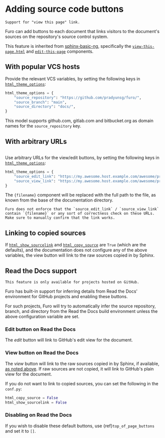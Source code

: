 # Adding source code buttons

```{versionadded} 2024.05.06
Support for "view this page" link.
```

Furo can add buttons to each document that links visitors to the document's sources on the repository's source control system.

This feature is inherited from [sphinx-basic-ng](https://sphinx-basic-ng.readthedocs.io/en/latest/), specifically the [`view-this-page.html`](https://sphinx-basic-ng.readthedocs.io/en/latest/usage/components/view-this-page/) and [`edit-this-page`](https://sphinx-basic-ng.readthedocs.io/en/latest/usage/components/edit-this-page/) components.

## With popular VCS hosts

Provide the relevant VCS variables, by setting the following keys in [`html_theme_options`][sphinx-html_theme_options]:

```python
html_theme_options = {
    "source_repository": "https://github.com/pradyunsg/furo/",
    "source_branch": "main",
    "source_directory": "docs/",
}
```

This model supports github.com, gitlab.com and bitbucket.org as domain names for the `source_repository` key.

## With arbitrary URLs

```{versionadded} 2022.09.29

```

Use arbitrary URLs for the view/edit buttons, by setting the following keys in [`html_theme_options`][sphinx-html_theme_options]:

```python
html_theme_options = {
    "source_edit_link": "https://my.awesome.host.example.com/awesome/project/edit/{filename}",
    "source_view_link": "https://my.awesome.host.example.com/awesome/project/view/{filename}",
}
```

The `{filename}` component will be replaced with the full path to the file, as known from the base of the documentation directory.

```{important}
Furo does not enforce that the `source_edit_link` / `source_view_link` contain `{filename}` or any sort of correctness check on these URLs. Make sure to manually confirm that the link works.
```

## Linking to copied sources

If [`html_show_sourcelink`](https://www.sphinx-doc.org/en/master/usage/configuration.html#confval-html_show_sourcelink) and [`html_copy_source`](https://www.sphinx-doc.org/en/master/usage/configuration.html#confval-html_copy_source) are `True` (which are the defaults), and the documentation does not configure any of the above variables, the view button will link to the raw sources copied in by Sphinx.

## Read the Docs support

```{note}
This feature is only available for projects hosted on GitHub.
```

Furo has built-in support for inferring details from Read the Docs' environment for GitHub projects and enabling these buttons.

For such projects, Furo will try to automatically infer the source repository, branch, and directory from the Read the Docs build environment unless the above configuration variable are set.

### Edit button on Read the Docs

The _edit_ button will link to GitHub's edit view for the document.

### View button on Read the Docs

The _view_ button will link to the raw sources copied in by Sphinx, if available, [as noted above](#linking-to-copied-sources). If raw sources are not copied, it will link to GitHub's plain view for the document.

If you do not want to link to copied sources, you can set the following in the `conf.py`:

```python
html_copy_source = False
html_show_sourcelink = False
```

### Disabling on Read the Docs

If you wish to disable these default buttons, use {ref}`top_of_page_buttons` and set it to `[]`.

[sphinx-html_theme_options]: https://www.sphinx-doc.org/en/master/usage/configuration.html#confval-html_theme_options
